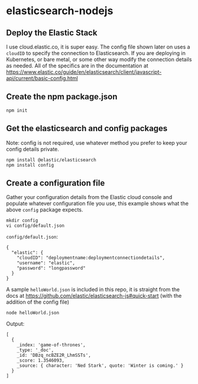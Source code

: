 # elasticsearch-nodejs

## Deploy the Elastic Stack
I use cloud.elastic.co, it is super easy.  The config file shown later on uses a `cloudID` to specify the connection to Elasticsearch.  If you are deploying in Kubernetes, or bare metal, or some other way modify the connection details as needed.  All of the specifics are in the documentation at https://www.elastic.co/guide/en/elasticsearch/client/javascript-api/current/basic-config.html


## Create the npm package.json
```
npm init
```

## Get the elasticsearch and config packages

Note: config is not required, use whatever method you prefer to keep your config details private.
```
npm install @elastic/elasticsearch
npm install config
```

## Create a configuration file

Gather your configuration details from the Elastic cloud console and populate
whatever configuration file you use, this example shows what the above `config` package expects.

```
mkdir config
vi config/default.json
```

`config/default.json`:
```
{
  "elastic": {
    "cloudID": "deploymentname:deploymentconnectiondetails",
    "username": "elastic",
    "password": "longpassword"
  }
}
```

A sample `helloWorld.json` is included in this repo, it is straight from the docs at https://github.com/elastic/elasticsearch-js#quick-start (with the addition of the config file)

```
node helloWorld.json
```

Output:
```
[
  {
    _index: 'game-of-thrones',
    _type: '_doc',
    _id: 'DBzq_ncBZE2R_LhmSSTs',
    _score: 1.3546093,
    _source: { character: 'Ned Stark', quote: 'Winter is coming.' }
  }
]
```
